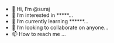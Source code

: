 - 👋 Hi, I’m @suraj
- 👀 I’m interested in *****...
- 🌱 I’m currently learning ******...
- 💞️ I’m looking to collaborate on  anyone...
- 📫 How to reach me ...

<!---
surajmt8848/surajmt8848 is a ✨ special ✨ repository because its `README.md` (this file) appears on your GitHub profile.
You can click the Preview link to take a look at your changes.
--->
